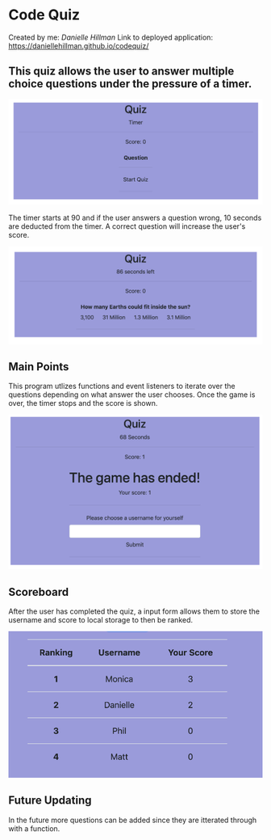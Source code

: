 
# Code Quiz 

Created by me: *Danielle Hillman*
Link to deployed application: https://daniellehillman.github.io/codequiz/

## This quiz allows the user to answer multiple choice questions under the pressure of a timer. 
![](images/Start.png)

The timer starts at 90 and if the user answers a question wrong, 10 seconds are deducted from the timer. A correct question will increase the user's score.

![](images/Questions.png)


## Main Points 

This program utlizes functions and event listeners to iterate over the questions depending on what answer the user chooses. Once the game is over, the timer stops and the score is shown.


![](images/EndofGame.png)
## Scoreboard
After the user has completed the quiz, a input form allows them to store the username and score to local storage to then be ranked.

![](images/Scoreboard2.png)

## Future Updating
In the future more questions can be added since they are itterated through with a function.